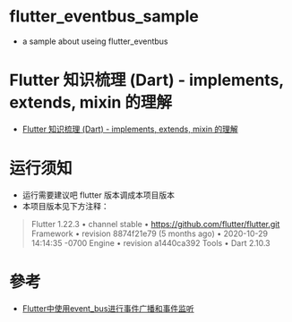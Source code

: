 # flutter_eventbus_sample

- a sample about useing flutter_eventbus

# Flutter 知识梳理 (Dart) - implements, extends, mixin 的理解

- [Flutter 知识梳理 (Dart) - implements, extends, mixin 的理解](https://www.jianshu.com/p/18e8d285c81a)

# 运行须知

- 运行需要建议吧 flutter 版本调成本项目版本
- 本项目版本见下方注释：

>Flutter 1.22.3 • channel stable • https://github.com/flutter/flutter.git
 Framework • revision 8874f21e79 (5 months ago) • 2020-10-29 14:14:35 -0700
 Engine • revision a1440ca392
 Tools • Dart 2.10.3

# 參考

- [Flutter中使用event_bus进行事件广播和事件监听](https://cloud.tencent.com/developer/article/1520801)